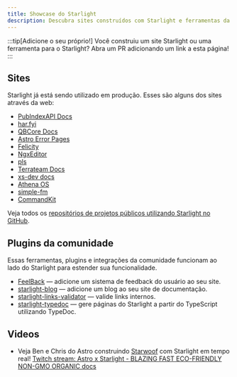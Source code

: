 ```yaml
---
title: Showcase do Starlight
description: Descubra sites construídos com Starlight e ferramentas da comunidade que estendem o Starlight!
---
```


:::tip[Adicione o seu próprio!]
Você construiu um site Starlight ou uma ferramenta para o Starlight?
Abra um PR adicionando um link a esta página!
:::

## Sites

Starlight já está sendo utilizado em produção. Esses são alguns dos sites através da web:

- [PubIndexAPI Docs](https://docs.pubindexapi.com/)
- [har.fyi](https://har.fyi/)
- [QBCore Docs](https://brycerussell.github.io/qbcore-docs/)
- [Astro Error Pages](https://astro-error-page-documentation.vercel.app/)
- [Felicity](https://felicity.pages.dev/)
- [NgxEditor](https://sibiraj-s.github.io/ngx-editor/)
- [pls](https://dhruvkb.github.io/pls)
- [Terrateam Docs](https://terrateam.io/docs)
- [xs-dev docs](https://xs-dev.js.org)
- [Athena OS](https://www.athenaos.org)
- [simple-fm](https://simple.arciniega.one)
- [CommandKit](https://commandkit.underctrl.io)

Veja todos os [repositórios de projetos públicos utilizando Starlight no GitHub](https://github.com/withastro/starlight/network/dependents).

## Plugins da comunidade

Essas ferramentas, plugins e integrações da comunidade funcionam ao lado do Starlight para estender sua funcionalidade.

- [FeelBack](https://www.feelback.dev/blog/new-astro-starlight-integration/) — adicione um sistema de feedback do usuário ao seu site.
- [starlight-blog](https://github.com/HiDeoo/starlight-blog) — adicione um blog ao seu site de documentação.
- [starlight-links-validator](https://github.com/HiDeoo/starlight-links-validator) — valide links internos.
- [starlight-typedoc](https://github.com/HiDeoo/starlight-typedoc) — gere páginas do Starlight a partir do TypeScript utilizando TypeDoc.

## Videos

- Veja Ben e Chris do Astro construindo [Starwoof](https://starwoof.vercel.app/) com Starlight em tempo real! [Twitch stream: Astro x Starlight - BLAZING FAST ECO-FRIENDLY NON-GMO ORGANIC docs](https://www.twitch.tv/videos/1841159960)
